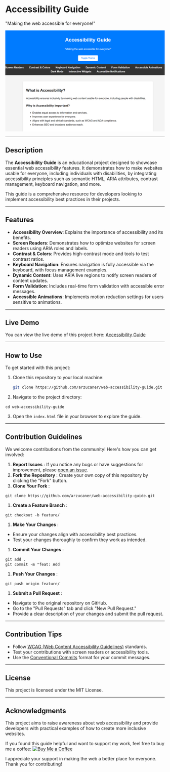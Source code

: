 # Accessibility Guide

"Making the web accessible for everyone!"

![Accessibility Guide Screenshot](images/accessibility_guide.png)

---

## Description

The **Accessibility Guide** is an educational project designed to showcase essential web accessibility features. It demonstrates how to make websites usable for everyone, including individuals with disabilities, by integrating accessibility principles such as semantic HTML, ARIA attributes, contrast management, keyboard navigation, and more.

This guide is a comprehensive resource for developers looking to implement accessibility best practices in their projects.

---

## Features

- **Accessibility Overview**: Explains the importance of accessibility and its benefits.
- **Screen Readers**: Demonstrates how to optimize websites for screen readers using ARIA roles and labels.
- **Contrast & Colors**: Provides high-contrast mode and tools to test contrast ratios.
- **Keyboard Navigation**: Ensures navigation is fully accessible via the keyboard, with focus management examples.
- **Dynamic Content**: Uses ARIA live regions to notify screen readers of content updates.
- **Form Validation**: Includes real-time form validation with accessible error messages.
- **Accessible Animations**: Implements motion reduction settings for users sensitive to animations.

---

## Live Demo

You can view the live demo of this project here:
[Accessibility Guide](https://arzucaner.github.io/web-accessibility-guide/)

---

## How to Use

To get started with this project:

1. Clone this repository to your local machine:

   ```bash
   git clone https://github.com/arzucaner/web-accessibility-guide.git
   ```
2. Navigate to the project directory:

```
cd web-accessibility-guide
```

3. Open the `index.html` file in your browser to explore the guide.

---

## Contribution Guidelines

We welcome contributions from the community! Here's how you can get involved:

1. **Report Issues** : If you notice any bugs or have suggestions for improvement, please [open an issue](https://github.com/arzucaner/web-accessibility-guide/issues).
2. **Fork the Repository** : Create your own copy of this repository by clicking the "Fork" button.
3. **Clone Your Fork** :

```
git clone https://github.com/arzucaner/web-accessibility-guide.git
```

1. **Create a Feature Branch** :

```
git checkout -b feature/
```

1. **Make Your Changes** :

* Ensure your changes align with accessibility best practices.
* Test your changes thoroughly to confirm they work as intended.

1. **Commit Your Changes** :

```
git add .
git commit -m "feat: Add 
```

1. **Push Your Changes** :

```
git push origin feature/
```

1. **Submit a Pull Request** :

* Navigate to the original repository on GitHub.
* Go to the "Pull Requests" tab and click "New Pull Request."
* Provide a clear description of your changes and submit the pull request.

---

## Contribution Tips

* Follow [WCAG (Web Content Accessibility Guidelines)](https://www.w3.org/WAI/standards-guidelines/wcag/) standards.
* Test your contributions with screen readers or accessibility tools.
* Use the [Conventional Commits]() format for your commit messages.

---

## License

This project is licensed under the MIT License.

---

## Acknowledgments

This project aims to raise awareness about web accessibility and provide developers with practical examples of how to create more inclusive websites.

If you found this guide helpful and want to support my work, feel free to buy me a coffee:
[![Buy Me a Coffee](https://img.shields.io/badge/Buy%20Me%20a%20Coffee-%E2%98%95-lightgrey)](https://buymeacoffee.com/arzuguney?status=1)

I appreciate your support in making the web a better place for everyone. Thank you for contributing!
